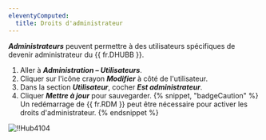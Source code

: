 ```yaml
---
eleventyComputed:
  title: Droits d'administrateur
---
```

***Administrateurs*** peuvent permettre à des utilisateurs spécifiques de devenir administrateur du {{ fr.DHUBB }}.

1. Aller à ***Administration – Utilisateurs***.
1. Cliquer sur l'icône crayon ***Modifier*** à côté de l'utilisateur.
1. Dans la section ***Utilisateur***, cocher ***Est administrateur***.
1. Cliquer ***Mettre à jour*** pour sauvegarder.
{% snippet, "badgeCaution" %}
Un redémarrage de {{ fr.RDM }} peut être nécessaire pour activer les droits d'administrateur.
{% endsnippet %}

![!!Hub4104](https://cdnweb.devolutions.net/docs/docs_en_hub_Hub4104.png)

